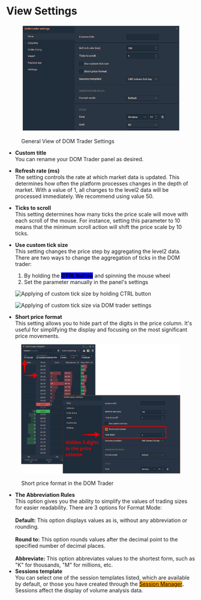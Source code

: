 # View Settings

<figure><img src="../../../.gitbook/assets/DOM Trader View settings.png" alt=""><figcaption><p>General View of DOM Trader Settings</p></figcaption></figure>

* **Custom title**\
  You can rename your DOM Trader panel as desired.
* **Refresh rate (ms)**\
  The setting controls the rate at which market data is updated. This determines how often the platform processes changes in the depth of market. With a value of 1, all changes to the level2 data will be processed immediately. We recommend using value 50.
* **Ticks to scroll**\
  This setting determines how many ticks the price scale will move with each scroll of the mouse. For instance, setting this parameter to 10 means that the minimum scroll action will shift the price scale by 10 ticks.
*   **Use custom tick size**\
    This setting changes the price step by aggregating the level2 data. There are two ways to change the aggregation of ticks in the DOM trader:

    1. By holding the <mark style="background-color:blue;">**CTRL button**</mark> and spinning the mouse wheel
    2. Set the parameter manually in the panel's settings

    ![Applying of custom tick size by holding CTRL button](<../../../.gitbook/assets/DOM Trader aggregation of ticks.gif>)

    ![Applying of custom tick size via DOM trader settings](<../../../.gitbook/assets/image (356).png>)


* **Short price format**\
  This setting allows you to hide part of the digits in the price column. It's useful for simplifying the display and focusing on the most significant price movements.

<figure><img src="../../../.gitbook/assets/Short price format in DOM Trader.png" alt=""><figcaption><p>Short price format in the DOM Trader</p></figcaption></figure>

* **The Abbreviation Rules** \
  This option gives you the ability to simplify the values of trading sizes for easier readability. There are 3 options for Format Mode:\
  \
  **Default:** This option displays values as is, without any abbreviation or rounding.\
  \
  **Round to:** This option rounds values after the decimal point to the specified number of decimal places.\
  \
  **Abbreviate:** This option abbreviates values to the shortest form, such as "K" for thousands, "M" for millions, etc.
* **Sessions template**\
  You can select one of the session templates listed, which are available by default, or those you have created through the [<mark style="background-color:orange;">Session Manager</mark>](../../../miscellaneous-panels/sessions-manager.md)**.** \
  Sessions affect the display of volume analysis data.

